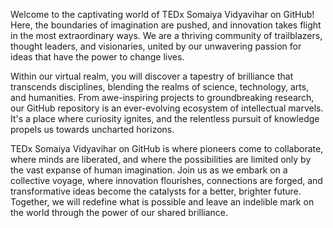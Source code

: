 Welcome to the captivating world of TEDx Somaiya Vidyavihar on GitHub! Here, the boundaries of imagination are pushed, and innovation takes flight in the most extraordinary ways. We are a thriving community of trailblazers, thought leaders, and visionaries, united by our unwavering passion for ideas that have the power to change lives.

Within our virtual realm, you will discover a tapestry of brilliance that transcends disciplines, blending the realms of science, technology, arts, and humanities. From awe-inspiring projects to groundbreaking research, our GitHub repository is an ever-evolving ecosystem of intellectual marvels. It's a place where curiosity ignites, and the relentless pursuit of knowledge propels us towards uncharted horizons.

TEDx Somaiya Vidyavihar on GitHub is where pioneers come to collaborate, where minds are liberated, and where the possibilities are limited only by the vast expanse of human imagination. Join us as we embark on a collective voyage, where innovation flourishes, connections are forged, and transformative ideas become the catalysts for a better, brighter future. Together, we will redefine what is possible and leave an indelible mark on the world through the power of our shared brilliance.
